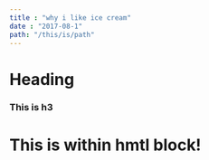 ```yaml
---
title : "why i like ice cream"
date : "2017-08-1"
path: "/this/is/path"
---
```


# Heading
### This is h3

<h1>This is within hmtl block!</h1>